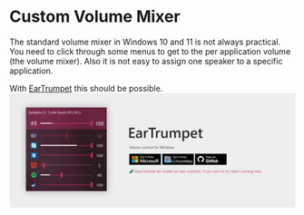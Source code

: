 # Custom Volume Mixer
The standard volume mixer in Windows 10 and 11 is not always practical. You need to click through some menus
to get to the per application volume (the volume mixer). Also it is not easy to assign one speaker to a 
specific application.

With [EarTrumpet](https://eartrumpet.app/) this should be possible.
![EarTrumpet website](img/EarTrumpet.png)